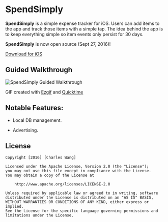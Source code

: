 # SpendSimply

**SpendSimply** is a simple expense tracker for iOS. Users can add items to the app and track those items with a simple tap. The idea behind the app is to keep everything simple so item events only persist for 30 days.

**SpendSimply** is now open source (Sept 27, 2016)!

[Download for iOS](https://itunes.apple.com/us/app/id1119452282)

## Guided Walkthrough

<img src='https://github.com/chawang/SpendSimply/blob/master/SpendSimply.gif' title='SpendSimply Guided Walkthrough' width='' alt='SpendSimply Guided Walkthrough' />

GIF created with [Ezgif](http://ezgif.com/) and [Quicktime](http://www.quicktime-download.info/)

## Notable Features:

- Local DB management.

- Advertising.

## License

    Copyright [2016] [Charles Wang]

    Licensed under the Apache License, Version 2.0 (the "License");
    you may not use this file except in compliance with the License.
    You may obtain a copy of the License at

        http://www.apache.org/licenses/LICENSE-2.0

    Unless required by applicable law or agreed to in writing, software
    distributed under the License is distributed on an "AS IS" BASIS,
    WITHOUT WARRANTIES OR CONDITIONS OF ANY KIND, either express or implied.
    See the License for the specific language governing permissions and
    limitations under the License.

